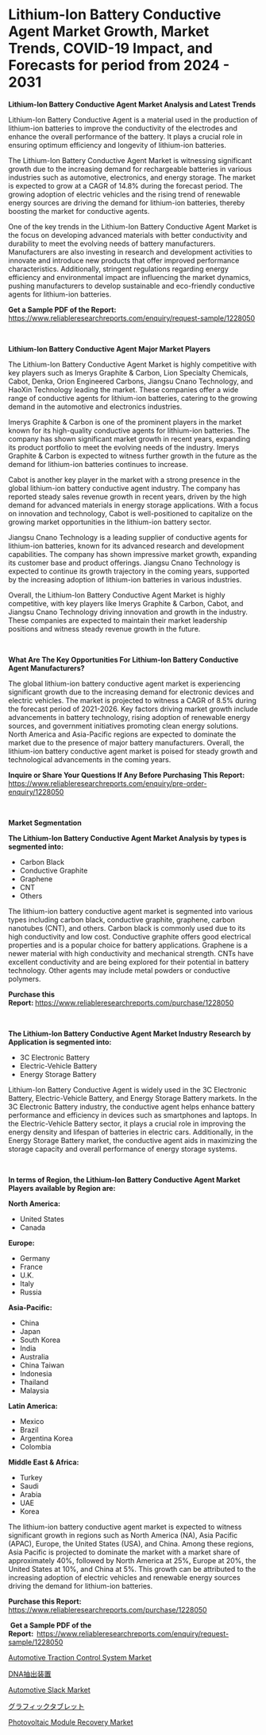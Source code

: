 <p><h1>Lithium-Ion Battery Conductive Agent Market Growth, Market Trends, COVID-19 Impact, and Forecasts for period from 2024 - 2031</h1></p><p><strong>Lithium-Ion Battery Conductive Agent Market Analysis and Latest Trends</strong></p>
<p><p>Lithium-Ion Battery Conductive Agent is a material used in the production of lithium-ion batteries to improve the conductivity of the electrodes and enhance the overall performance of the battery. It plays a crucial role in ensuring optimum efficiency and longevity of lithium-ion batteries. </p><p>The Lithium-Ion Battery Conductive Agent Market is witnessing significant growth due to the increasing demand for rechargeable batteries in various industries such as automotive, electronics, and energy storage. The market is expected to grow at a CAGR of 14.8% during the forecast period. The growing adoption of electric vehicles and the rising trend of renewable energy sources are driving the demand for lithium-ion batteries, thereby boosting the market for conductive agents.</p><p>One of the key trends in the Lithium-Ion Battery Conductive Agent Market is the focus on developing advanced materials with better conductivity and durability to meet the evolving needs of battery manufacturers. Manufacturers are also investing in research and development activities to innovate and introduce new products that offer improved performance characteristics. Additionally, stringent regulations regarding energy efficiency and environmental impact are influencing the market dynamics, pushing manufacturers to develop sustainable and eco-friendly conductive agents for lithium-ion batteries.</p></p>
<p><strong>Get a Sample PDF of the Report:&nbsp;</strong> <a href="https://www.reliableresearchreports.com/enquiry/request-sample/1228050">https://www.reliableresearchreports.com/enquiry/request-sample/1228050</a></p>
<p>&nbsp;</p>
<p><strong>Lithium-Ion Battery Conductive Agent Major Market Players</strong></p>
<p><p>The Lithium-Ion Battery Conductive Agent Market is highly competitive with key players such as Imerys Graphite & Carbon, Lion Specialty Chemicals, Cabot, Denka, Orion Engineered Carbons, Jiangsu Cnano Technology, and HaoXin Technology leading the market. These companies offer a wide range of conductive agents for lithium-ion batteries, catering to the growing demand in the automotive and electronics industries.</p><p>Imerys Graphite & Carbon is one of the prominent players in the market known for its high-quality conductive agents for lithium-ion batteries. The company has shown significant market growth in recent years, expanding its product portfolio to meet the evolving needs of the industry. Imerys Graphite & Carbon is expected to witness further growth in the future as the demand for lithium-ion batteries continues to increase.</p><p>Cabot is another key player in the market with a strong presence in the global lithium-ion battery conductive agent industry. The company has reported steady sales revenue growth in recent years, driven by the high demand for advanced materials in energy storage applications. With a focus on innovation and technology, Cabot is well-positioned to capitalize on the growing market opportunities in the lithium-ion battery sector.</p><p>Jiangsu Cnano Technology is a leading supplier of conductive agents for lithium-ion batteries, known for its advanced research and development capabilities. The company has shown impressive market growth, expanding its customer base and product offerings. Jiangsu Cnano Technology is expected to continue its growth trajectory in the coming years, supported by the increasing adoption of lithium-ion batteries in various industries.</p><p>Overall, the Lithium-Ion Battery Conductive Agent Market is highly competitive, with key players like Imerys Graphite & Carbon, Cabot, and Jiangsu Cnano Technology driving innovation and growth in the industry. These companies are expected to maintain their market leadership positions and witness steady revenue growth in the future.</p></p>
<p>&nbsp;</p>
<p><strong>What Are The Key Opportunities For Lithium-Ion Battery Conductive Agent Manufacturers?</strong></p>
<p><p>The global lithium-ion battery conductive agent market is experiencing significant growth due to the increasing demand for electronic devices and electric vehicles. The market is projected to witness a CAGR of 8.5% during the forecast period of 2021-2026. Key factors driving market growth include advancements in battery technology, rising adoption of renewable energy sources, and government initiatives promoting clean energy solutions. North America and Asia-Pacific regions are expected to dominate the market due to the presence of major battery manufacturers. Overall, the lithium-ion battery conductive agent market is poised for steady growth and technological advancements in the coming years.</p></p>
<p><strong>Inquire or Share Your Questions If Any Before Purchasing This Report:</strong> <a href="https://www.reliableresearchreports.com/enquiry/pre-order-enquiry/1228050">https://www.reliableresearchreports.com/enquiry/pre-order-enquiry/1228050</a></p>
<p>&nbsp;</p>
<p><strong>Market Segmentation</strong></p>
<p><strong>The Lithium-Ion Battery Conductive Agent Market Analysis by types is segmented into:</strong></p>
<p><ul><li>Carbon Black</li><li>Conductive Graphite</li><li>Graphene</li><li>CNT</li><li>Others</li></ul></p>
<p><p>The lithium-ion battery conductive agent market is segmented into various types including carbon black, conductive graphite, graphene, carbon nanotubes (CNT), and others. Carbon black is commonly used due to its high conductivity and low cost. Conductive graphite offers good electrical properties and is a popular choice for battery applications. Graphene is a newer material with high conductivity and mechanical strength. CNTs have excellent conductivity and are being explored for their potential in battery technology. Other agents may include metal powders or conductive polymers.</p></p>
<p><strong>Purchase this Report:&nbsp;</strong><a href="https://www.reliableresearchreports.com/purchase/1228050">https://www.reliableresearchreports.com/purchase/1228050</a></p>
<p>&nbsp;</p>
<p><strong>The Lithium-Ion Battery Conductive Agent Market Industry Research by Application is segmented into:</strong></p>
<p><ul><li>3C Electronic Battery</li><li>Electric-Vehicle Battery</li><li>Energy Storage Battery</li></ul></p>
<p><p>Lithium-Ion Battery Conductive Agent is widely used in the 3C Electronic Battery, Electric-Vehicle Battery, and Energy Storage Battery markets. In the 3C Electronic Battery industry, the conductive agent helps enhance battery performance and efficiency in devices such as smartphones and laptops. In the Electric-Vehicle Battery sector, it plays a crucial role in improving the energy density and lifespan of batteries in electric cars. Additionally, in the Energy Storage Battery market, the conductive agent aids in maximizing the storage capacity and overall performance of energy storage systems.</p></p>
<p>&nbsp;</p>
<p><strong>In terms of Region, the Lithium-Ion Battery Conductive Agent Market Players available by Region are:</strong></p>
<p>
    <p> <strong> North America: </strong>
        <ul>
            <li>United States</li>
            <li>Canada</li>
        </ul>
        </p> 
    <p> <strong> Europe: </strong>
        <ul>
            <li>Germany</li>
            <li>France</li>
            <li>U.K.</li>
            <li>Italy</li>
            <li>Russia</li>
        </ul>
        </p> 
    <p> <strong> Asia-Pacific: </strong>
        <ul>
            <li>China</li>
            <li>Japan</li>
            <li>South Korea</li>
            <li>India</li>
            <li>Australia</li>
            <li>China Taiwan</li>
            <li>Indonesia</li>
            <li>Thailand</li>
            <li>Malaysia</li>
        </ul>
        </p> 
    <p> <strong> Latin America: </strong>
        <ul>
            <li>Mexico</li>
            <li>Brazil</li>
            <li>Argentina Korea</li>
            <li>Colombia</li>
        </ul>
        </p> 
    <p> <strong> Middle East & Africa: </strong>
        <ul>
            <li>Turkey</li>
            <li>Saudi</li>
            <li>Arabia</li>
            <li>UAE</li>
            <li>Korea</li>
        </ul>
    </p>
    </p>
<p><p>The lithium-ion battery conductive agent market is expected to witness significant growth in regions such as North America (NA), Asia Pacific (APAC), Europe, the United States (USA), and China. Among these regions, Asia Pacific is projected to dominate the market with a market share of approximately 40%, followed by North America at 25%, Europe at 20%, the United States at 10%, and China at 5%. This growth can be attributed to the increasing adoption of electric vehicles and renewable energy sources driving the demand for lithium-ion batteries.</p></p>
<p><strong>Purchase this Report: </strong><a href="https://www.reliableresearchreports.com/purchase/1228050">https://www.reliableresearchreports.com/purchase/1228050</a></p>
<p>&nbsp;<strong>Get a Sample PDF of the Report:&nbsp;&nbsp;</strong><a href="https://www.reliableresearchreports.com/enquiry/request-sample/1228050">https://www.reliableresearchreports.com/enquiry/request-sample/1228050</a></p>
<p><strong></strong></p>
<p><p><a href="https://issuu.com/reportprime-2/docs/automotive-traction-control-system-market-size-203">Automotive Traction Control System Market</a></p><p><a href="https://medium.com/@nyahmertz1944/dna%E6%8A%BD%E5%87%BA%E8%A3%85%E7%BD%AE%E5%B8%82%E5%A0%B4%E8%AA%BF%E6%9F%BB%E3%83%AC%E3%83%9D%E3%83%BC%E3%83%88-%E3%81%9D%E3%81%AE%E6%AD%B4%E5%8F%B2%E3%81%A82031%E5%B9%B4%E3%81%BE%E3%81%A7%E3%81%AE%E4%BA%88%E6%B8%AC-fe471fded8ff">DNA抽出装置</a></p><p><a href="https://issuu.com/reportprime-2/docs/automotive-slack-market-size-2030.pptx">Automotive Slack Market</a></p><p><a href="https://github.com/vlcostes/Market-Research-Report-List-1/blob/main/519149316808.md">グラフィックタブレット</a></p><p><a href="https://github.com/brentleyjimmiealvaradoz4l1rea/Market-Research-Report-List-1/blob/main/photovoltaic-module-recovery-market.md">Photovoltaic Module Recovery Market</a></p></p>